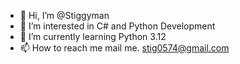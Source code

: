 - 👋 Hi, I’m @Stiggyman
- 👀 I’m interested in C# and Python Development
- 🌱 I’m currently learning Python 3.12
- 📫 How to reach me mail me. stig0574@gmail.com

<!---
Stiggyman/Stiggyman is a ✨ special ✨ repository because its `README.md` (this file) appears on your GitHub profile.
You can click the Preview link to take a look at your changes.
--->
